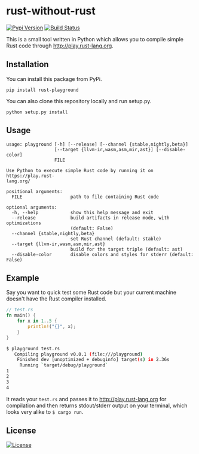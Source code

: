 # rust-without-rust

[![Pypi Version](https://img.shields.io/pypi/v/rust-playground.svg)](hhttps://pypi.org/project/rust-without-rust)
[![Build Status](https://travis-ci.org/ritiek/rust-without-rust.svg?branch=master)](https://travis-ci.org/ritiek/rust-without-rust)

This is a small tool written in Python which allows you to compile simple
Rust code through http://play.rust-lang.org.

## Installation

You can install this package from PyPi.
```
pip install rust-playground
```

You can also clone this repository locally and run setup.py.
```
python setup.py install
```

## Usage

```
usage: playground [-h] [--release] [--channel {stable,nightly,beta}]
                  [--target {llvm-ir,wasm,asm,mir,ast}] [--disable-color]
                  FILE

Use Python to execute simple Rust code by running it on https://play.rust-
lang.org/

positional arguments:
  FILE                  path to file containing Rust code

optional arguments:
  -h, --help            show this help message and exit
  --release             build artifacts in release mode, with optimizations
                        (default: False)
  --channel {stable,nightly,beta}
                        set Rust channel (default: stable)
  --target {llvm-ir,wasm,asm,mir,ast}
                        build for the target triple (default: ast)
  --disable-color       disable colors and styles for stderr (default: False)
```

## Example

Say you want to quick test some Rust code but your current machine doesn't have
the Rust compiler installed.

```rust
// test.rs
fn main() {
    for x in 1..5 {
        println!("{}", x);
    }
}
```

```bash
$ playground test.rs
   Compiling playground v0.0.1 (file:///playground)
    Finished dev [unoptimized + debuginfo] target(s) in 2.36s
     Running `target/debug/playground`
1
2
3
4
```

It reads your `test.rs` and passes it to http://play.rust-lang.org for compilation
and then returns stdout/stderr output on your terminal, which looks very alike to
`$ cargo run`.

## License

[![License](https://img.shields.io/github/license/ritiek/rust-without-rust.svg)](https://github.com/ritiek/rust-without-rust/blob/master/LICENSE)
